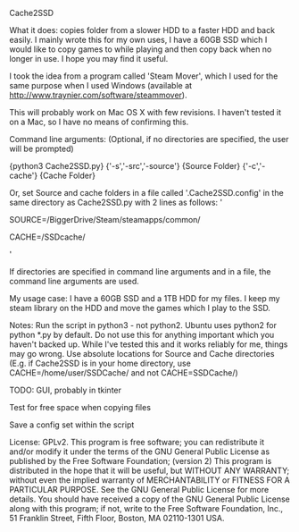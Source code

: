 Cache2SSD

What it does: copies folder from a slower HDD to a faster HDD and back easily. I mainly wrote this for my own uses, I have a 60GB SSD which I would like to copy games to while playing and then copy back when no longer in use. I hope you may find it useful.

I took the idea from a program called 'Steam Mover', which I used for the same purpose when I used Windows (available at http://www.traynier.com/software/steammover).

This will probably work on Mac OS X with few revisions. I haven't tested it on a Mac, so I have no means of confirming this.

Command line arguments: (Optional, if no directories are specified, the user will be prompted)

{python3 Cache2SSD.py} {'-s','-src','-source'} {Source Folder} {'-c','-cache'} {Cache Folder}

Or, set Source and cache folders in a file called '.Cache2SSD.config' in the same directory as Cache2SSD.py with 2 lines as follows:
'

SOURCE=/BiggerDrive/Steam/steamapps/common/

CACHE=/SSDcache/

'

If directories are specified in command line arguments and in a file, the command line arguments are used.


My usage case:
I have a 60GB SSD and a 1TB HDD for my files. I keep my steam library on the HDD and move the games which I play to the SSD.

Notes:
Run the script in python3 - not python2. Ubuntu uses python2 for python *.py by default.
Do not use this for anything important which you haven't backed up. While I've tested this and it works reliably for me, things may go wrong.
Use absolute locations for Source and Cache directories (E.g. if Cache2SSD is in your home directory, use CACHE=/home/user/SSDCache/ and not CACHE=SSDCache/)

TODO:
GUI, probably in tkinter

Test for free space when copying files

Save a config set within the script

License: GPLv2.
This program is free software; you can redistribute it and/or modify
it under the terms of the GNU General Public License as published by
the Free Software Foundation; (version 2) 
This program is distributed in the hope that it will be useful,
but WITHOUT ANY WARRANTY; without even the implied warranty of
MERCHANTABILITY or FITNESS FOR A PARTICULAR PURPOSE. See the
GNU General Public License for more details.
You should have received a copy of the GNU General Public License along
with this program; if not, write to the Free Software Foundation, Inc.,
51 Franklin Street, Fifth Floor, Boston, MA 02110-1301 USA.